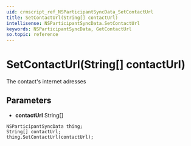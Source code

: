 ```yaml
---
uid: crmscript_ref_NSParticipantSyncData_SetContactUrl
title: SetContactUrl(String[] contactUrl)
intellisense: NSParticipantSyncData.SetContactUrl
keywords: NSParticipantSyncData, GetContactUrl
so.topic: reference
---
```


# SetContactUrl(String[] contactUrl)

The contact's internet adresses

## Parameters

* **contactUrl** String[]

```crmscript
NSParticipantSyncData thing;
String[] contactUrl;
thing.SetContactUrl(contactUrl);
```

